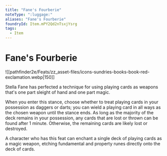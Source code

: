```yaml
---
title: "Fane's Fourberie"
noteType: ":luggage:"
aliases: "Fane's Fourberie"
foundryId: Item.mPY2Qd2nTsxjYsrg
tags:
  - Item
---
```


# Fane's Fourberie
![[pathfinder2e/Feats/zz_asset-files/icons-sundries-books-book-red-exclamation.webp|150]]

Stella Fane has perfected a technique for using playing cards as weapons that's one part sleight of hand and one part magic.

When you enter this stance, choose whether to treat playing cards in your possession as daggers or darts; you can wield a playing card in all ways as the chosen weapon until the stance ends. As long as the majority of the deck remains in your possession, any cards that are lost or thrown can be found after 1 minute. Otherwise, the remaining cards are likely lost or destroyed.

A character who has this feat can enchant a single deck of playing cards as a magic weapon, etching fundamental and property runes directly onto the deck of cards.
